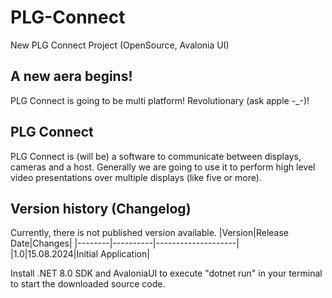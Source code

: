 # PLG-Connect
New PLG Connect Project (OpenSource, Avalonia UI)


## A new aera begins!
PLG Connect is going to be multi platform! Revolutionary (ask apple -_-)!

## PLG Connect
PLG Connect is (will be) a software to communicate between displays, cameras and a host. Generally 
we are going to use it to perform high level video presentations over multiple displays (like five or more).

## Version history (Changelog)
Currently, there is not published version available.
|Version|Release Date|Changes|
|--------|----------|--------------------|
|1.0|15.08.2024|Initial Application|

Install .NET 8.0 SDK and AvaloniaUI to execute "dotnet run" in your terminal to start the downloaded source code.
